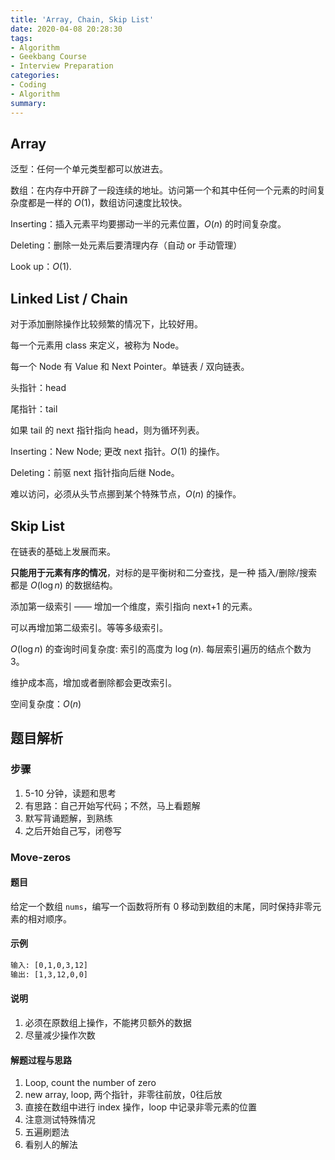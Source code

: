 ```yaml
---
title: 'Array, Chain, Skip List'
date: 2020-04-08 20:28:30
tags:
- Algorithm
- Geekbang Course
- Interview Preparation
categories:
- Coding
- Algorithm
summary:
---
```


## Array

泛型：任何一个单元类型都可以放进去。

数组：在内存中开辟了一段连续的地址。访问第一个和其中任何一个元素的时间复杂度都是一样的 $O(1)$，数组访问速度比较快。

 Inserting：插入元素平均要挪动一半的元素位置，$O(n)$ 的时间复杂度。

Deleting：删除一处元素后要清理内存（自动 or 手动管理）

Look up：$O(1)$.

## Linked List / Chain

对于添加删除操作比较频繁的情况下，比较好用。

每一个元素用 class 来定义，被称为 Node。

每一个 Node 有 Value 和 Next Pointer。单链表 / 双向链表。

头指针：head

尾指针：tail

如果 tail 的 next 指针指向 head，则为循环列表。

Inserting：New Node; 更改 next 指针。$O(1)$ 的操作。

Deleting：前驱 next 指针指向后继 Node。

难以访问，必须从头节点挪到某个特殊节点，$O(n)$ 的操作。

## Skip List

在链表的基础上发展而来。

**只能用于元素有序的情况**，对标的是平衡树和二分查找，是一种 插入/删除/搜索 都是 $O(\log n)$ 的数据结构。

添加第一级索引 —— 增加一个维度，索引指向 next+1 的元素。

可以再增加第二级索引。等等多级索引。

$O(\log n)$ 的查询时间复杂度: 索引的高度为 $\log(n)$. 每层索引遍历的结点个数为 $3$。

维护成本高，增加或者删除都会更改索引。

空间复杂度：$O(n)$

## 题目解析

### 步骤

1. 5-10 分钟，读题和思考
2. 有思路：自己开始写代码；不然，马上看题解
3. 默写背诵题解，到熟练
4. 之后开始自己写，闭卷写

### Move-zeros

 #### 题目

给定一个数组 ```nums```，编写一个函数将所有 $0$ 移动到数组的末尾，同时保持非零元素的相对顺序。

#### 示例

```tex
输入: [0,1,0,3,12]
输出: [1,3,12,0,0]
```

#### 说明

1. 必须在原数组上操作，不能拷贝额外的数据
2. 尽量减少操作次数

#### 解题过程与思路

1. Loop, count the number of zero
2. new array, loop, 两个指针，非零往前放，0往后放
3. 直接在数组中进行 index 操作，loop 中记录非零元素的位置
4. 注意测试特殊情况
5. 五遍刷题法
6. 看别人的解法

